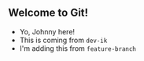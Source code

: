 ## Welcome to Git!

- Yo, Johnny here!
- This is coming from `dev-ik`
- I'm adding this from `feature-branch`
